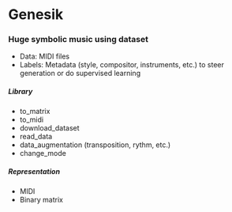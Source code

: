 # Genesik

### Huge symbolic music using dataset
* Data: MIDI files
* Labels: Metadata (style, compositor, instruments, etc.) to steer generation or do supervised learning

##### Library
* to_matrix
* to_midi
* download_dataset
* read_data
* data_augmentation (transposition, rythm, etc.)
* change_mode

##### Representation
* MIDI
* Binary matrix

